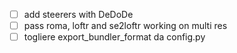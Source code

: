 - [ ] add steerers with DeDoDe
- [ ] pass roma, loftr and se2loftr working on multi res
- [ ] togliere export_bundler_format da config.py